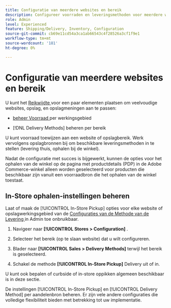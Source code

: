 ```yaml
---
title: Configuratie van meerdere websites en bereik
description: Configureer voorraden en leveringsmethoden voor meerdere websites en sla het bereik op.
role: Admin
level: Experienced
feature: Shipping/Delivery, Inventory, Configuration
source-git-commit: cb69e11cd54a3ca1ab66543c4f28526a3cf1f9e1
workflow-type: tm+mt
source-wordcount: '181'
ht-degree: 0%

---
```


# Configuratie van meerdere websites en bereik

U kunt het [ Reikwijdte ](https://experienceleague.adobe.com/nl/docs/commerce-admin/start/setup/websites-stores-views#scope-settings) voor een paar elementen plaatsen om veelvoudige websites, opslag, en opslagmeningen aan te passen:

- [ beheer Voorraad ](https://experienceleague.adobe.com/nl/docs/commerce-admin/inventory/stocks/stocks-manage) per werkingsgebied

- [!DNL Delivery Methods] beheren per bereik

U kunt voorraad toewijzen aan een website of opslagbereik. Werk vervolgens opslagbronnen bij om beschikbare leveringsmethoden in te stellen (levering thuis, ophalen bij de winkel).

Nadat de configuratie met succes is bijgewerkt, kunnen de opties voor het ophalen van de winkel op de pagina met productdetails (PDP) in de Adobe Commerce-winkel alleen worden geselecteerd voor producten die beschikbaar zijn vanuit een voorraadbron die het ophalen van de winkel toestaat.

## In-Store ophalen-instellingen beheren

Laat of maak de [!UICONTROL In-Store Pickup] opties voor elke website of opslagwerkingsgebied van de [ Configuraties van de Methode van de Levering ](enable-general.md#delivery-methods) in Admin toe onbruikbaar.

1. Navigeer naar **[!UICONTROL Stores > Configuration]** .

1. Selecteer het bereik (op te slaan website) dat u wilt configureren.

1. Blader naar **[!UICONTROL Sales > Delivery Methods]** terwijl het bereik is geselecteerd.

1. Schakel de methode **[!UICONTROL In-Store Pickup]** Delivery uit of in.

U kunt ook bepalen of curbside of in-store oppikken algemeen beschikbaar is in deze sectie.

De instellingen [!UICONTROL In-Store Pickup] en [!UICONTROL Delivery Method] per aandelenbron beheren. Er zijn vele andere configuraties die volledige flexibiliteit bieden met betrekking tot uw implementatie.
